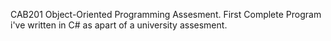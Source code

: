 CAB201 Object-Oriented Programming Assesment. First Complete Program i've written in C#  as apart of a university assesment.
